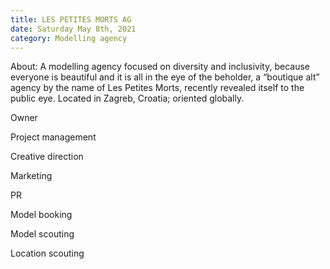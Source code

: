 ```yaml
---
title: LES PETITES MORTS AG
date: Saturday May 8th, 2021
category: Modelling agency
---
```

About: A modelling agency focused on diversity and inclusivity, because everyone is beautiful and it is all in the eye of the beholder, a “boutique alt” agency by the name of Les Petites Morts, recently revealed itself to the public eye. Located in Zagreb, Croatia; oriented globally. 

Owner

Project management

Creative direction

Marketing

PR

Model booking

Model scouting

Location scouting